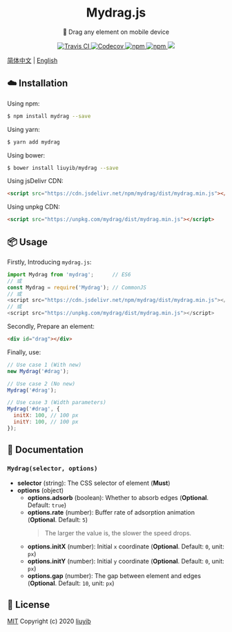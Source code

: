 <h1 align="center">Mydrag.js</h1>

<p align="center">🐾 Drag any element on mobile device</p>

<p align="center">
  <a href="https://travis-ci.com/github/liuyib/mydrag" target="_blank" rel="noopener noreferrer">
    <img alt="Travis CI" src="https://img.shields.io/travis/liuyib/mydrag.svg">
  </a>
  <a href="https://codecov.io/gh/liuyib/mydrag" target="_blank" rel="noopener noreferrer">
    <img alt="Codecov" src="https://img.shields.io/codecov/c/github/liuyib/mydrag.svg">
  </a>
  <a href="https://www.npmjs.com/package/mydrag" target="_blank" rel="noopener noreferrer">
    <img alt="npm" src="https://img.shields.io/npm/dt/mydrag.svg">
  </a>
  <a href="https://www.npmjs.com/package/mydrag" target="_blank" rel="noopener noreferrer">
    <img alt="npm" src="https://img.shields.io/npm/v/mydrag.svg">
  </a>
  <a href="https://github.com/liuyib/mydrag/blob/master/LICENSE" target="_blank" rel="noopener noreferrer">
    <img src="https://img.shields.io/github/license/liuyib/mydrag.svg" />
  </a>
</p>

[简体中文](https://github.com/liuyib/mydrag/blob/master/README.md) | [English](https://github.com/liuyib/mydrag/blob/master/README_en-US.md)

## :cloud: Installation

Using npm:

```bash
$ npm install mydrag --save
```

Using yarn:

```bash
$ yarn add mydrag
```

Using bower:

```bash
$ bower install liuyib/mydrag --save
```

Using jsDelivr CDN:

```html
<script src="https://cdn.jsdelivr.net/npm/mydrag/dist/mydrag.min.js"></script>
```

Using unpkg CDN:

```html
<script src="https://unpkg.com/mydrag/dist/mydrag.min.js"></script>
```

## :package: Usage

Firstly, Introducing `mydrag.js`:

```js
import Mydrag from 'mydrag';      // ES6
// 或
const Mydrag = require('Mydrag'); // CommonJS
// 或
<script src="https://cdn.jsdelivr.net/npm/mydrag/dist/mydrag.min.js"></script>
// 或
<script src="https://unpkg.com/mydrag/dist/mydrag.min.js"></script>
```

Secondly, Prepare an element:

```html
<div id="drag"></div>
```

Finally, use:

```js
// Use case 1 (With new)
new Mydrag('#drag');

// Use case 2 (No new)
Mydrag('#drag');

// Use case 3 (Width parameters)
Mydrag('#drag', {
  initX: 100, // 100 px
  initY: 100, // 100 px
});
```

## :memo: Documentation

### `Mydrag(selector, options)`

- **selector** (string): The CSS selector of element (**Must**)
- **options** (object)
  - **options.adsorb** (boolean): Whether to absorb edges (**Optional**. Default: `true`)
  - **options.rate** (number): Buffer rate of adsorption animation (**Optional**. Default: `5`)
    > The larger the value is, the slower the speed drops.
  - **options.initX** (number): Initial `x` coordinate (**Optional**. Default: `0`, unit: `px`)
  - **options.initY** (number): Initial `y` coordinate (**Optional**. Default: `0`, unit: `px`)
  - **options.gap** (number): The gap between element and edges (**Optional**. Default: `10`, unit: `px`)

## :handshake: License

[MIT](https://github.com/liuyib/mydrag/blob/master/LICENSE) Copyright (c) 2020 [liuyib](https://github.com/liuyib/)
